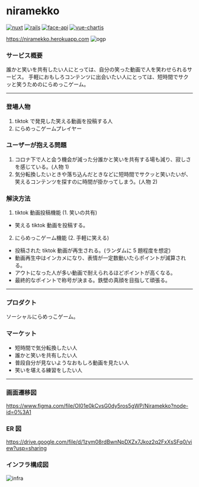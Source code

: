 # niramekko

[![nuxt](https://img.shields.io/badge/Nuxt.js-v2.15.8-00DC82.svg?logo=Nuxt.js&style=flat)](https://www.npmjs.com/package/nuxt/v/2.15.8)
[![rails](https://img.shields.io/badge/Rails-v6.1.4.1-CC0000.svg?logo=rails&style=flat)](https://rubygems.org/gems/rails/versions/6.1.4.1)
[![face-api](https://img.shields.io/badge/face–api.js-v0.22.2-CB3837.svg?logo=npm&style=flat)](https://www.npmjs.com/package/face-api.js/v/0.22.2)
[![vue-chartjs](https://img.shields.io/badge/vue–chartjs-v3.5.1-CB3837.svg?logo=npm&style=flat)](https://www.npmjs.com/package/vue-chartjs/v/3.5.1)

https://niramekko.herokuapp.com
![ogp](https://user-images.githubusercontent.com/81754336/146897061-f0ef1fff-ec4d-43be-bc53-5f2b68a70bbd.png)

### サービス概要

誰かと笑いを共有したい人にとっては、自分の笑った動画で人を笑わせられるサービス。
手軽におもしろコンテンツに出会いたい人にとっては、短時間でサクッと笑うためのにらめっこゲーム。

---

### 登場人物

1. tiktok で発見した笑える動画を投稿する人
1. にらめっこゲームプレイヤー

### ユーザーが抱える問題

1. コロナ下で人と会う機会が減った分誰かと笑いを共有する場も減り、寂しさを感じている。(人物 1)
1. 気分転換したいときや落ち込んだときなどに短時間でサクッと笑いたいが、笑えるコンテンツを探すのに時間が掛かってしまう。(人物 2)

### 解決方法

1. tiktok 動画投稿機能 (1. 笑いの共有)

- 笑える tiktok 動画を投稿する。

2. にらめっこゲーム機能 (2. 手軽に笑える)

- 投稿された tiktok 動画が再生される。(ランダムに 5 題程度を想定)
- 動画再生中はインカメになり、表情が一定数動いたらポイントが減算される。
- アウトになった人が多い動画で耐えられるほどポイントが高くなる。
- 最終的なポイントで称号が決まる。鉄壁の真顔を目指して頑張る。

---

### プロダクト

ソーシャルにらめっこゲーム。

### マーケット

- 短時間で気分転換したい人
- 誰かと笑いを共有したい人
- 普段自分が見ないようなおもしろ動画を見たい人
- 笑いを堪える練習をしたい人

---

### 画面遷移図

https://www.figma.com/file/OI01e0kCvsG0dy5ros5gWP/Niramekko?node-id=0%3A1

### ER 図

https://drive.google.com/file/d/1zym08rdBwnNpDXZx7Jkoz2q2FxXsSFq0/view?usp=sharing

### インフラ構成図

![infra](https://user-images.githubusercontent.com/81754336/146894379-5dd75584-4aad-401c-a008-cad224c4f2b9.png)